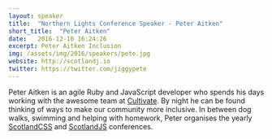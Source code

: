 ```yaml
---
layout: speaker
title:  "Northern Lights Conference Speaker - Peter Aitken"
short_title:  "Peter Aitken"
date:   2016-12-10 16:24:26 
excerpt: Peter Aitken Inclusion 
img: /assets/img/2016/speakers/pete.jpg 
website: http://scotlandj.io
twitter: https://twitter.com/jiggypete
---
```


<p>Peter Aitken is an agile Ruby and JavaScript developer who spends his days working with the awesome team at <a href="http://www.cultivatehq.com">Cultivate</a>.
By night he can be found thinking of ways to make our community more inclusive.
In between dog walks, swimming and helping with homework, Peter organises the yearly <a href="http://scotlandcss.com">ScotlandCSS</a> and <a href="http://scotlandjs.com">ScotlandJS</a> conferences.</p>
  